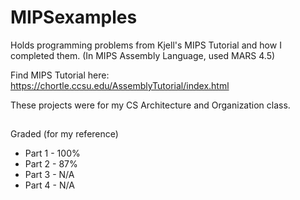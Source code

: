 # MIPSexamples
Holds programming problems from Kjell's MIPS Tutorial and how I completed them. (In MIPS Assembly Language, used MARS 4.5)

Find MIPS Tutorial here: https://chortle.ccsu.edu/AssemblyTutorial/index.html

These projects were for my CS Architecture and Organization class.

##

Graded (for my reference)
- Part 1 - 100%
- Part 2 - 87%
- Part 3 - N/A
- Part 4 - N/A
